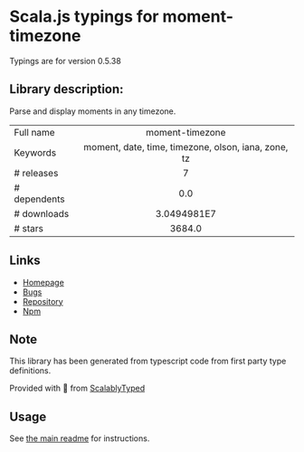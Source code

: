 
# Scala.js typings for moment-timezone

Typings are for version 0.5.38

## Library description:
Parse and display moments in any timezone.

|                    |                 |
| ------------------ | :-------------: |
| Full name          | moment-timezone |
| Keywords           | moment, date, time, timezone, olson, iana, zone, tz |
| # releases         | 7 |
| # dependents       | 0.0 |
| # downloads        | 3.0494981E7 |
| # stars            | 3684.0 |

## Links
- [Homepage](http://momentjs.com/timezone/)
- [Bugs](https://github.com/moment/moment-timezone/issues)
- [Repository](https://github.com/moment/moment-timezone)
- [Npm](https://www.npmjs.com/package/moment-timezone)
    


## Note
This library has been generated from typescript code from first party type definitions.

Provided with :purple_heart: from [ScalablyTyped](https://github.com/oyvindberg/ScalablyTyped)

## Usage
See [the main readme](../../readme.md) for instructions.


